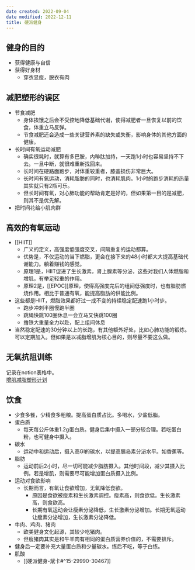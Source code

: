 ```yaml
---
date created: 2022-09-04
date modified: 2022-12-11
title: 硬派健身
---
```


## 健身的目的

- 获得健康与自信
- 获得好身材
	- 穿衣显瘦，脱衣有肉

## 减肥塑形的误区

- 节食减肥
	- 身体挨饿之后会不受控地降低基础代谢，使得减肥者一旦恢复以前的饮食，体重立马反弹。
	- 节食减肥还会造成一些关键营养素的缺失或失衡，影响身体的其他方面的健康。
- 长时间有氧运动减肥
	- 确实很耗时，就算有多巴胺，内啡肽加持，一天跑1小时也容易坚持不下去。一旦中断，就很难重新找回来。
	- 长时间在硬路面跑步，对体重较重者，膝盖损伤非常巨大。
	- 长时间有氧运动，消耗脂肪的同时，也消耗肌肉。1小时的跑步消耗的热量其实就只有2瓶可乐。
	- 但长时间有氧，对心肺功能的帮助肯定是好的，但如果第一目的是减肥，则其不是优先解。
- 把时间花给小肌肉群

## 高效的有氧运动

- [[HIIT]]
	- 广义的定义，高强度低强度交叉，间隔重复的运动都算。
	- 优势是，不仅运动的当下燃脂，更会在接下来的48小时都大大提高基础代谢能力。躺着赚钱的感觉。
	- 原理1是，HIIT促进了生长激素，肾上腺素等分泌，这些对我们人体燃脂和增肌，有举足轻重的作用。
	- 原理2是，[[EPOC]]原理，使得高强度完后的组间低强度时，也有脂肪燃烧作用。相比于普通有氧，能提高脂肪的供能比例。
- 这些都是HIIT，燃脂效果都好过一成不变的持续稳定配速跑1小时步。
	- 跑步冲刺半圈慢跑半圈
	- 跳绳快跳100圈休息一会立马又快跳100圈
	- 撸铁大重量全力以赴，配上组间休息
- 当然稳定配速的30分钟以上的长跑，有其他额外好处，比如心肺功能的锻炼。可以定期加入。但如果是以减脂增肌为核心目的，则尽量不要这么做。

## 无氧抗阻训练

记录在notion表格中。  
[增肌减脂塑形计划](https://www.notion.so/oldwinter/d25c765455e640dda01de833db0d2c38)

## 饮食

- 少食多餐，少精食多粗粮。提高蛋白质占比。多喝水，少盐低脂。
- 蛋白质
	- 每天每公斤体重1.2g蛋白质。健身后集中摄入一部分较合理。若吃蛋白粉，也可健身中摄入。
- 碳水
	- 运动中和运动后，摄入高GI的碳水，以提高胰岛素分泌水平。如香蕉等。
- 脂肪
	- 运动前后2小时，尽一切可能减少脂肪摄入。其他时间段，减少其摄入比例。若是增肌，则需要尽可能增加蛋白质摄入比例。
- 运动对食欲影响
	- 长期而言，有氧让食欲增加，无氧降低食欲。
		- 原因是食欲被瘦素和生长激素调控。瘦素高，则食欲低。生长激素高，则食欲高。
		- 长期有氧运动会让瘦素分泌降低，生长激素分泌增加。长期无氧运动让瘦素分泌增加，生长激素分泌降低。
- 牛肉、鸡肉、猪肉
	- 欧美健身文化起源，其较少吃猪肉。
	- 但瘦猪肉其实是和牛羊肉有相同的蛋白质营养价值的，不需要排斥。
- 健身后一定要补充大量蛋白质和少量碳水。练后不吃，等于白练。
- 肌酸
	- [[硬派健身-斌卡#^15-29990-30467]]
